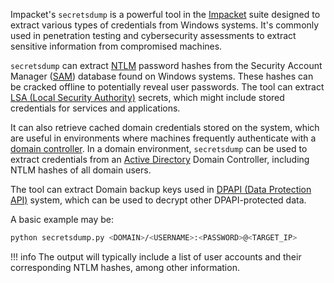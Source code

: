 Impacket's `secretsdump` is a powerful tool in the [Impacket](../tools/impacket.md) suite designed to extract various types of credentials from Windows systems. It's commonly used in penetration testing and cybersecurity assessments to extract sensitive information from compromised machines.

`secretsdump` can extract [NTLM](../security/ntlm.md) password hashes from the Security Account Manager ([SAM](../security/sam.md)) database found on Windows systems. These hashes can be cracked offline to potentially reveal user passwords. The tool can extract [LSA (Local Security Authority)](../misc/lsa.md) secrets, which might include stored credentials for services and applications.

It can also retrieve cached domain credentials stored on the system, which are useful in environments where machines frequently authenticate with a [domain controller](../activedirectory/dc.md). In a domain environment, `secretsdump` can be used to extract credentials from an [Active Directory](../activedirectory/activedirectory.md) Domain Controller, including NTLM hashes of all domain users.

The tool can extract Domain backup keys used in [DPAPI (Data Protection API)](../cryptography/dpapi.md) system, which can be used to decrypt other DPAPI-protected data.

A basic example may be:

```bash
python secretsdump.py <DOMAIN>/<USERNAME>:<PASSWORD>@<TARGET_IP>
```

!!! info
    The output will typically include a list of user accounts and their corresponding NTLM hashes, among other information.

